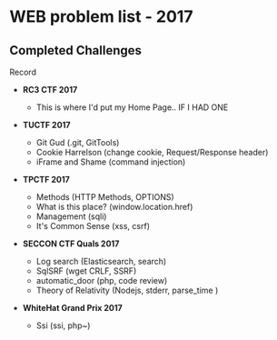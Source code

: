 # WEB problem list - 2017

## Completed Challenges
Record


* **RC3 CTF 2017**
	- This is where I'd put my Home Page.. IF I HAD ONE

* **TUCTF 2017**
	- Git Gud (.git, GitTools)
	- Cookie Harrelson (change cookie, Request/Response header)
	- iFrame and Shame (command injection)

* **TPCTF 2017**
	- Methods (HTTP Methods, OPTIONS)
	- What is this place? (window.location.href)
	- Management (sqli)
	- It's Common Sense (xss, csrf)

* **SECCON CTF Quals 2017**
	- Log search (Elasticsearch, search)
	- SqlSRF (wget CRLF, SSRF)
	- automatic_door (php, code review)
	- Theory of Relativity (Nodejs, stderr, parse_time )

* **WhiteHat Grand Prix 2017**
	- Ssi (ssi, php~)
